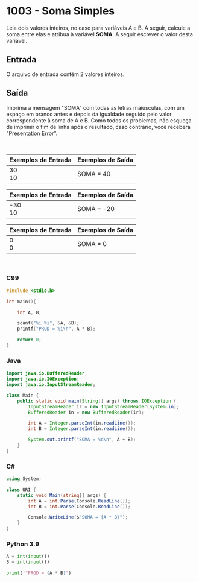 1003 - Soma Simples
===================

Leia dois valores inteiros, no caso para variáveis A e B. A seguir, calcule a soma entre elas e atribua à variável **SOMA**. A seguir escrever o valor desta variável.

Entrada
-------

O arquivo de entrada contém 2 valores inteiros.

Saída
-----

Imprima a mensagem "SOMA" com todas as letras maiúsculas, com um espaço em branco antes e depois da igualdade seguido pelo valor correspondente à soma de A e B. Como todos os problemas, não esqueça de imprimir o fim de linha após o resultado, caso contrário, você receberá "Presentation Error".

&nbsp;

| Exemplos de Entrada | Exemplos de Saída |
|---------------------|-------------------|
| 30 <br/> 10         | SOMA = 40         |

| Exemplos de Entrada | Exemplos de Saída |
|---------------------|-------------------|
| -30 <br/> 10        | SOMA = -20        |

| Exemplos de Entrada | Exemplos de Saída |
|---------------------|-------------------|
| 0 <br/> 0           | SOMA = 0          |

&nbsp;

### C99

```c
#include <stdio.h>

int main(){

    int A, B;

    scanf("%i %i", &A, &B);
    printf("PROD = %i\n", A * B);

    return 0;
}
```

### Java

```java
import java.io.BufferedReader;
import java.io.IOException;
import java.io.InputStreamReader;

class Main {
    public static void main(String[] args) throws IOException {
        InputStreamReader ir = new InputStreamReader(System.in);
        BufferedReader in = new BufferedReader(ir);

        int A = Integer.parseInt(in.readLine());
        int B = Integer.parseInt(in.readLine());

        System.out.printf("SOMA = %d\n", A + B);
    }
}
```

### C#

```cs
using System;

class URI {
    static void Main(string[] args) {
        int A = int.Parse(Console.ReadLine());
        int B = int.Parse(Console.ReadLine());

        Console.WriteLine($"SOMA = {A * B}");
    }
}
```

### Python 3.9

```python
A = int(input())
B = int(input())

print(f"PROD = {A * B}")
```
